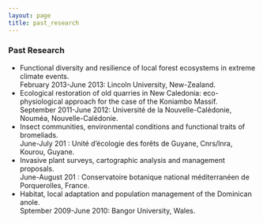```yaml
---
layout: page
title: past_research
---
```



### Past Research
- Functional diversity and resilience of local forest ecosystems in extreme climate events.
<br/>February 2013-June 2013: Lincoln University, New-Zealand.
- Ecological restoration of old quarries in New Caledonia: eco-physiological approach for the case of the Koniambo Massif.
<br/> September 2011-June 2012: Université de la Nouvelle-Calédonie, Nouméa, Nouvelle-Calédonie.
- Insect communities, environmental conditions and functional traits of bromeliads.
<br/> June-July 201 : Unité d’écologie des forêts de Guyane, Cnrs/Inra, Kourou, Guyane.
- Invasive plant surveys, cartographic analysis and management proposals.
<br/>June-August 201 : Conservatoire botanique national méditerranéen de Porquerolles, France.
- Habitat, local adaptation and population management of the Dominican anole.
<br/>Sptember 2009-June 2010: Bangor University, Wales.

